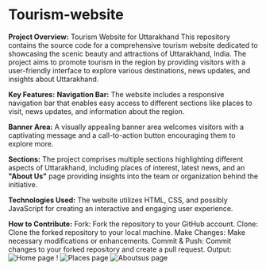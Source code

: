 # Tourism-website
**Project Overview:** Tourism Website for Uttarakhand
This repository contains the source code for a comprehensive tourism website dedicated to showcasing the scenic beauty and attractions of Uttarakhand, India. The project aims to promote tourism in the region by providing visitors with a user-friendly interface to explore various destinations, news updates, and insights about Uttarakhand.

**Key Features:**
**Navigation Bar:** The website includes a responsive navigation bar that enables easy access to different sections like places to visit, news updates, and information about the region.

**Banner Area:** A visually appealing banner area welcomes visitors with a captivating message and a call-to-action button encouraging them to explore more.

**Sections:** The project comprises multiple sections highlighting different aspects of Uttarakhand, including places of interest, latest news, and an 
**"About Us"** page providing insights into the team or organization behind the initiative.

**Technologies Used:**
The website utilizes HTML, CSS, and possibly JavaScript for creating an interactive and engaging user experience.

**How to Contribute:**
Fork: Fork the repository to your GitHub account.
Clone: Clone the forked repository to your local machine.
Make Changes: Make necessary modifications or enhancements.
Commit & Push: Commit changes to your forked repository and create a pull request.
Output:
![Home page !](https://github.com/Pankaj-jha2000/Tourism-website/assets/62105964/d74e2273-bff7-4fc1-90a4-f8c365fe58f5)
![Places page](https://github.com/Pankaj-jha2000/Tourism-website/assets/62105964/a488de95-aa66-4599-80e4-4fcb341365ad)
![Aboutsus page](https://github.com/Pankaj-jha2000/Tourism-website/assets/62105964/d89f9de8-e0e1-4a20-84f1-4f577a13f55d)
